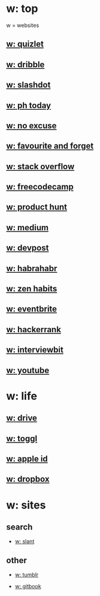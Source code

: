 # w: top

w = websites


## [w: quizlet](https://quizlet.com/latest)

## [w: dribble](https://dribbble.com/shots)

## [w: slashdot](https://slashdot.org/)

## [w: ph today](http://ph.needles.me/)

## [w: no excuse](http://ph.needles.me/)

## [w: favourite and forget](http://usefulinterweb.com/)

## [w: stack overflow](https://stackoverflow.com/)

## [w: freecodecamp](https://www.freecodecamp.com/)

## [w: product hunt](https://www.producthunt.com/)

## [w: medium](https://medium.com/)

## [w: devpost](https://devpost.com/)

## [w: habrahabr](https://habrahabr.ru/top/)

## [w: zen habits](https://zenhabits.net/archives/)

## [w: eventbrite](https://www.eventbrite.com/)

## [w: hackerrank](https://www.hackerrank.com/)

## [w: interviewbit](https://www.interviewbit.com/)

## [w: youtube](https://www.youtube.com/)


# w: life


## [w: drive](https://drive.google.com/drive/my-drive)

## [w: toggl](https://toggl.com/)

## [w: apple id](https://appleid.apple.com/#!&page=signin)

## [w: dropbox](https://www.dropbox.com/home)


# w: sites


## search

- [w: slant](https://www.slant.co/)

## other

- [w: tumblr](https://www.tumblr.com/login?redirect_to=%2Fdashboard)

- [w: gitbook](https://www.gitbook.com/)

